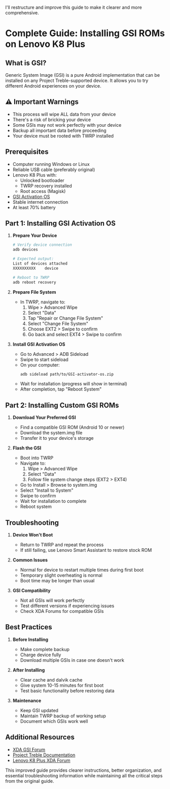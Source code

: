 I'll restructure and improve this guide to make it clearer and more comprehensive.

# Complete Guide: Installing GSI ROMs on Lenovo K8 Plus

## What is GSI?

Generic System Image (GSI) is a pure Android implementation that can be installed on any Project Treble-supported device. It allows you to try different Android experiences on your device.

## ⚠️ Important Warnings

- This process will wipe ALL data from your device
- There's a risk of bricking your device
- Some GSIs may not work perfectly with your device
- Backup all important data before proceeding
- Your device must be rooted with TWRP installed

## Prerequisites

- Computer running Windows or Linux
- Reliable USB cable (preferably original)
- Lenovo K8 Plus with:
  - Unlocked bootloader
  - TWRP recovery installed
  - Root access (Magisk)
- [GSI Activation OS](https://ava6.androidfilehost.com/dl/rvOMSRNkVvheKyoxypWG9w/1738645536/8889791610682874881/lineage-15.1-20200415-UNOFFICIAL-marino.zip)
- Stable internet connection
- At least 70% battery

## Part 1: Installing GSI Activation OS

1. **Prepare Your Device**

   ```bash
   # Verify device connection
   adb devices

   # Expected output:
   List of devices attached
   XXXXXXXXXX    device

   # Reboot to TWRP
   adb reboot recovery
   ```

2. **Prepare File System**

   - In TWRP, navigate to:
     1. Wipe > Advanced Wipe
     2. Select "Data"
     3. Tap "Repair or Change File System"
     4. Select "Change File System"
     5. Choose EXT2 > Swipe to confirm
     6. Go back and select EXT4 > Swipe to confirm

3. **Install GSI Activation OS**
   - Go to Advanced > ADB Sideload
   - Swipe to start sideload
   - On your computer:
     ```bash
     adb sideload path/to/GSI-activator-os.zip
     ```
   - Wait for installation (progress will show in terminal)
   - After completion, tap "Reboot System"

## Part 2: Installing Custom GSI ROMs

1. **Download Your Preferred GSI**

   - Find a compatible GSI ROM (Android 10 or newer)
   - Download the system.img file
   - Transfer it to your device's storage

2. **Flash the GSI**
   - Boot into TWRP
   - Navigate to:
     1. Wipe > Advanced Wipe
     2. Select "Data"
     3. Follow file system change steps (EXT2 > EXT4)
   - Go to Install > Browse to system.img
   - Select "Install to System"
   - Swipe to confirm
   - Wait for installation to complete
   - Reboot system

## Troubleshooting

1. **Device Won't Boot**

   - Return to TWRP and repeat the process
   - If still failing, use Lenovo Smart Assistant to restore stock ROM

2. **Common Issues**

   - Normal for device to restart multiple times during first boot
   - Temporary slight overheating is normal
   - Boot time may be longer than usual

3. **GSI Compatibility**
   - Not all GSIs will work perfectly
   - Test different versions if experiencing issues
   - Check XDA Forums for compatible GSIs

## Best Practices

1. **Before Installing**

   - Make complete backup
   - Charge device fully
   - Download multiple GSIs in case one doesn't work

2. **After Installing**

   - Clear cache and dalvik cache
   - Give system 10-15 minutes for first boot
   - Test basic functionality before restoring data

3. **Maintenance**
   - Keep GSI updated
   - Maintain TWRP backup of working setup
   - Document which GSIs work well

## Additional Resources

- [XDA GSI Forum](https://forum.xda-developers.com/c/google-gsis.8180/)
- [Project Treble Documentation](https://source.android.com/docs/core/architecture/treble)
- [Lenovo K8 Plus XDA Forum](https://forum.xda-developers.com/)

This improved guide provides clearer instructions, better organization, and essential troubleshooting information while maintaining all the critical steps from the original guide.
